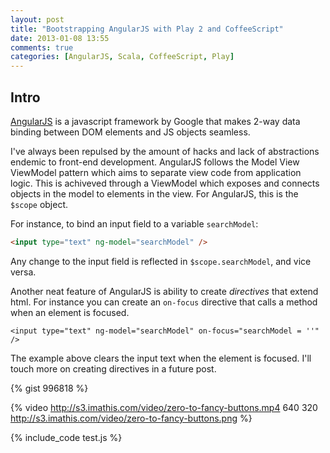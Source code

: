 ```yaml
---
layout: post
title: "Bootstrapping AngularJS with Play 2 and CoffeeScript"
date: 2013-01-08 13:55
comments: true
categories: [AngularJS, Scala, CoffeeScript, Play]
---
```


## Intro

[AngularJS](angularjs.org) is a javascript framework by Google that makes 2-way data binding between DOM elements and JS objects seamless.

I've always been repulsed by the amount of hacks and lack of abstractions endemic to front-end development. AngularJS follows the Model View ViewModel pattern which aims to separate view code from application logic. This is achiveved through a ViewModel which exposes and connects objects in the model to elements in the view. For AngularJS, this is the `$scope` object.

For instance, to bind an input field to a variable `searchModel`:

``` html
<input type="text" ng-model="searchModel" />

```

Any change to the input field is reflected in `$scope.searchModel`, and vice versa.

Another neat feature of AngularJS is ability to create *directives* that extend html. For instance you can create an `on-focus` directive that calls a method when an element is focused.

```
<input type="text" ng-model="searchModel" on-focus="searchModel = ''" />
```

The example above clears the input text when the element is focused. I'll touch more on creating directives in a future post.


{% gist 996818 %}


<!--more-->

{% video http://s3.imathis.com/video/zero-to-fancy-buttons.mp4 640 320 http://s3.imathis.com/video/zero-to-fancy-buttons.png %}

{% include_code test.js %}
